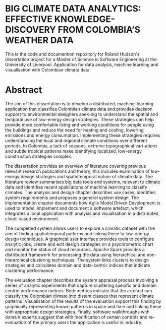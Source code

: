 # BIG CLIMATE DATA ANALYTICS: EFFECTIVE KNOWLEDGE-DISCOVERY FROM COLOMBIA’S WEATHER DATA
This is the code and documention repository for Roland Hudson's dissertation project for a Master of Science in Software Engineering at the University of Liverpool.
Application for data analysis, machine learning and visualisation with Colombian climate data
# Abstract
The aim of this dissertation is to develop a distributed, machine-learning application that classifies Colombian climate data and provides decision support to environmental designers seek-ing to understand the spatial and temporal use of low-energy design strategies.  These strategies can help provide more comfortable living and working conditions for people using the buildings and reduce the need for heating and cooling, lowering emissions and energy consumption. Implementing these strategies requires understanding the local and regional climate conditions over different periods. In Colombia, a lack of seasons, extreme topographical vari-ations and subtle tropical patterns make identifying localized, low-energy construction strategies complex.

The dissertation provides an overview of literature covering previous relevant research publications and theory, this includes examination of low-energy design strategies and spatiotemporal nature of climate data. The literature review summarises big data tools and systems, relevant to climate data and identifies recent applications of machine learning to classify climates. The analysis and design chapter describes use cases, identifies system requirements and proposes a general system design. The implementation chapter documents how Agile Model Driven Development is used to model, implement and document a software artefact, which integrates a local application with analysis and visualisation in a distributed, cloud-based environment.

The completed system allows users to explore a climatic dataset with the aim of finding spatiotemporal patterns and linking these to low-energy design techniques. A graphical user interface provides tools to configure analytic jobs, create and edit design strategies on a psychrometric chart and monitor the status of cloud resources. Apache Spark provides a distributed framework for processing the data using hierarchical and non-hierarchical clustering techniques.  The system links clusters to design strategies and calculates domain and data-centric indices that indicate clustering performance. 

The evaluation chapter describes the system appraisal process involving a series of analytic experiments that capture clustering specific and domain centric performance metrics.  Both metrics indicate that the artefact can classify the Colombian climate into distant classes that represent climate patterns. Visualisation of the results of the evaluation support this finding by graphically representing known patterns in space and time and linking these with appropriate design strategies. Finally, software walkthroughs with domain experts suggest that with modification of certain controls and re-evaluation of the primary users the application is useful in industry.

